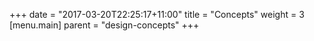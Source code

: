 +++
date = "2017-03-20T22:25:17+11:00"
title = "Concepts"
weight = 3
[menu.main]
    parent = "design-concepts"
+++


